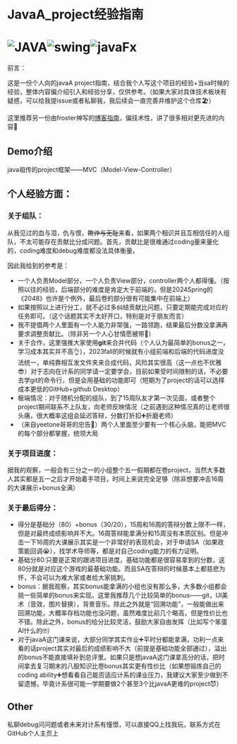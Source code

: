 # JavaA_project经验指南

# ![JAVA](https://img.shields.io/badge/JAVA-Suki-red)![swing](https://img.shields.io/badge/swing-Obsolete-blue)![javaFx](https://img.shields.io/badge/JAVAFX-Advanced-yellow)



前言：

这是一份个人向的javaA project指南，结合我个人写这个项目的经验+当sa时候的经验，整体内容偏介绍引入和经验分享，仅供参考。（如果大家对具体技术板块有疑惑，可以给我提issue或者私聊我，我后续会一直完善并维护这个仓库🏖️）

这里推荐另一份由froster神写的[博客指南](https://blog.froster.icu/SUSTechCS109ProjectGuide/)，偏技术性，讲了很多相对更先进的内容🤩

## Demo介绍

java祖传的project框架——MVC（Model-View-Controller）









## 个人经验方面：

### 关于组队：

从我见过的血与泪，仇与恨，~~欺诈与无耻~~来看，如果两个相识并且互相信任的人组队，不太可能存在贡献比分成问题。首先，贡献比是很难通过coding量来量化的，coding难度和debug难度都没法具体衡量。

因此我给到的参考是：

- 一个人负责Model部分，一个人负责View部分，controller两个人都得懂。（按照以往的经验，后端部分的难度是肯定大于前端的，但是2024Spring的《2048》也许是个例外，最后卷的部分很有可能集中在前端上）
- 如果按照以上进行分工，就不必过多纠结贡献比问题，只要定期能完成对应的任务即可。（这个话题其实不太好开口，特别是对于朋友而言）
- 我不提倡两个人里面有一个人能力非常强，一路领跑，结果最后分数没拿满再要求调整贡献比。（除非另一个人心甘情愿被带🤫）
- 关于合作，这里强推大家使用**git**来合并代码（个人认为最简单的bonus之一，学习成本其实并不高👌），2023fall的时候就有小组前端和后端的代码进度没法统一，单纯靠相互发文件夹来合成代码，风险其实很高（这一点也不优雅😎）对于志向在计系的同学请一定要学会，目前如果受时间限制的话，不必要去学git的命令行，但是会用基础的功能即可（短期为了project的话可以选择成本更低的GitHub+github Desktop）
- 极端情况：对于随机分配的组队，到了15周队友才第一次见面，或者整个project期间联系不上队友，向老师反映情况（之前遇到这种情况真的让老师很头痛，很大概率这组会延迟答辩，分数打折扣➕折磨老师）
- （来自yeetone哥哥的忠告🫡）两个人里面至少要有一个核心头脑，能把MVC的每个部分都掌握，统领大局

### 关于项目进度：

据我的观察，一般会有三分之一的小组整个五一假期都在卷project，当然大多数人其实都是五一之后才开始着手项目，时间上来说完全足够（除非想要冲击16周的大课展示+bonus全满）

### 关于最后得分：

- 得分是基础分（80）+bonus（30/20），15周和16周的答辩分数上限不一样，但是对最终成绩影响并不大。16周答辩能拿满分和15周没有本质区别。但是冲击一下16周的大课展示其实是一个非常好的表现机会，对于申请SA（如果政策能回调😭），找学术导师等，都是对自己coding能力的有力证明。
- 基础分80:只要是正常的跟进项目进度，基础功能都是很容易拿到的分数，这80分就是对应这个游戏的最基础功能。而且SA在答辩的时候基本上都慈悲为怀，不会可以为难大家或者给大家挑刺。
- bonus：据我观察，其实bonus能拿满的小组也没有那么多，大多数小组都会挑一些简单的bonus来实现。这里我推荐几个比较简单的bonus——git，UI美术（音效，图片替换），背景音乐。除此之外就是“回溯功能”，一般能做出来回溯功能，大概率存档功能也没问题，虽然难度比前几个略高，但是性价比也不错。除此之外，bonus的给分比较灵活，鼓励大家自由发挥（比如写个笨蛋AI什么的🤓）
- 对于javaA这门课来说，大部分同学其实作业➕平时分都能拿满，功利一点来看的话project其实对最后的成绩影响不大（前提是基础功能全部通过），溢出的bonus不能直接填补到总评里。如果只是想javaA这门课拿高分的话，把时间拿去复习期末的八股知识比卷bonus其实更有性价比（如果想锻炼自己的coding ability➕想看看自己能否适应计系的课业压力，我建议大家至少做到不留遗憾，毕竟计系很可能一学期要做2个甚至3个比javaA更难的project😈）



## Other

私聊debug问问题或者未来对计系有憧憬，可以直接QQ上找我玩，联系方式在GitHub个人主页上